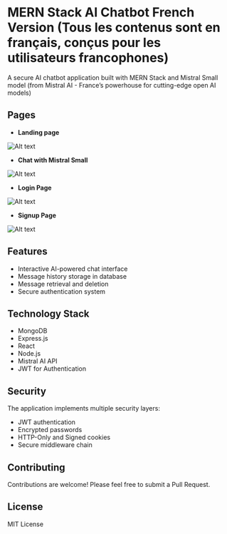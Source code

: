 # MERN Stack AI Chatbot French Version (Tous les contenus sont en français, conçus pour les utilisateurs francophones)

A secure AI chatbot application built with MERN Stack and Mistral Small model (from Mistral AI - France’s powerhouse for cutting-edge open AI models)

## Pages
* **Landing page**
  
![Alt text](https://i.imgur.com/gOECQAr.png)


* **Chat with Mistral Small**
  
![Alt text](https://i.imgur.com/H8HmXXp.png)


* **Login Page**

![Alt text](https://i.imgur.com/5ZSwYbe.png)


* **Signup Page**

![Alt text](https://i.imgur.com/1eizjtZ.png)

## Features

- Interactive AI-powered chat interface
- Message history storage in database
- Message retrieval and deletion
- Secure authentication system

## Technology Stack

- MongoDB
- Express.js
- React
- Node.js
- Mistral AI API
- JWT for Authentication

## Security

The application implements multiple security layers:
- JWT authentication
- Encrypted passwords
- HTTP-Only and Signed cookies
- Secure middleware chain

## Contributing

Contributions are welcome! Please feel free to submit a Pull Request.

## License

MIT License



